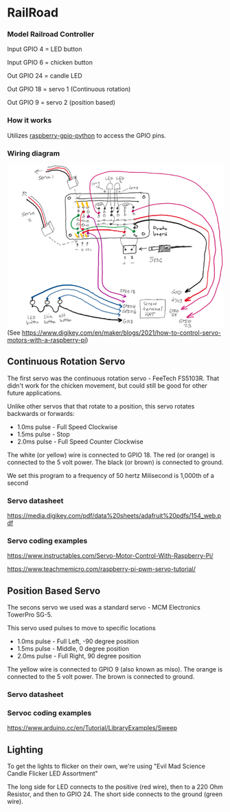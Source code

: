 # RailRoad
### Model Railroad Controller

Input GPIO 4 = LED button

Input GPIO 6 = chicken button

Out GPIO 24 = candle LED

Out GPIO 18 = servo 1 (Continuous rotation)

Out GPIO 9 = servo 2 (position based)

### How it works
Utilizes [raspberry-gpio-python](https://sourceforge.net/p/raspberry-gpio-python/wiki/Examples/) to access the GPIO pins.


### Wiring diagram
![](https://raw.githubusercontent.com/LookHere/RailRoad/master/images/diagram-1b.png)
(See https://www.digikey.com/en/maker/blogs/2021/how-to-control-servo-motors-with-a-raspberry-pi)


## Continuous Rotation Servo 
The first servo was the continuous rotation servo - FeeTech FS5103R.  That didn't work for the chicken movement, but could still be good for other future applications.

Unlike other servos that that rotate to a position, this servo rotates backwards or forwards:
- 1.0ms pulse - Full Speed Clockwise 
- 1.5ms pulse - Stop
- 2.0ms pulse - Full Speed Counter Clockwise 

The white (or yellow) wire is connected to GPIO 18.  The red (or orange) is connected to the 5 volt power. The black (or brown) is connected to ground.  

We set this program to a frequency of 50 hertz
Milisecond is 1,000th of a second


### Servo datasheet
https://media.digikey.com/pdf/data%20sheets/adafruit%20pdfs/154_web.pdf

### Servo coding examples
https://www.instructables.com/Servo-Motor-Control-With-Raspberry-Pi/

https://www.teachmemicro.com/raspberry-pi-pwm-servo-tutorial/

## Position Based Servo
The secons servo we used was a standard servo - MCM Electronics TowerPro SG-5.  

This servo used pulses to move to specific locations
- 1.0ms pulse - Full Left, -90 degree position  
- 1.5ms pulse - Middle, 0 degree position 
- 2.0ms pulse - Full Right, 90 degree position 

The yellow wire is connected to GPIO 9 (also known as miso).  The orange is connected to the 5 volt power.  The brown is connected to ground.


### Servo datasheet

### Servoc coding examples
https://www.arduino.cc/en/Tutorial/LibraryExamples/Sweep


## Lighting
To get the lights to flicker on their own, we're using "Evil Mad Science Candle Flicker LED Assortment"

The long side for LED connects to the positive (red wire), then to a 220 Ohm Resistor, and then to GPIO 24.  The short side connects to the ground (green wire).

